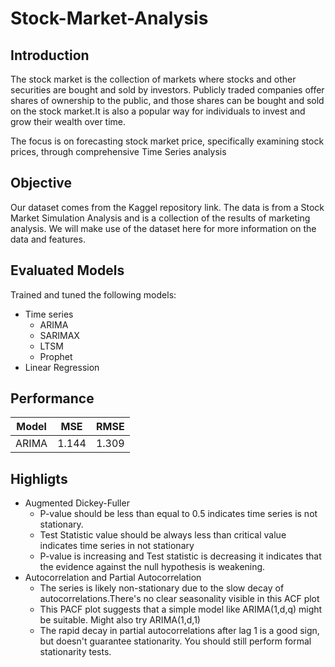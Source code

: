 # Stock-Market-Analysis

## Introduction
The stock market is the collection of markets where stocks and other securities are bought and sold by investors. Publicly traded companies offer shares of ownership to the public, and those shares can be bought and sold on the stock market.It is also a popular way for individuals to invest and grow their wealth over time.

The focus is on forecasting stock market price, specifically examining stock prices, through comprehensive Time Series analysis

## Objective
Our dataset comes from the Kaggel repository link. The data is from a Stock Market Simulation Analysis and is a collection of the results of marketing analysis. We will make use of the dataset here for more information on the data and features.
 
## Evaluated Models
Trained and tuned the following models:
 
- Time series
  - ARIMA
  - SARIMAX
  - LTSM
  - Prophet
- Linear Regression

## Performance
 
| Model                        | MSE            | RMSE          | 
|------------------------------|----------------|---------------|
| ARIMA                        | 1.144          | 1.309         | 

## Highligts 

- Augmented Dickey-Fuller
   - P-value should be less than equal to 0.5 indicates time series is not stationary.
   - Test Statistic value should be always less than critical value indicates time series in not stationary
   - P-value is increasing and Test statistic is decreasing it indicates that the evidence against the null hypothesis is weakening.
- Autocorrelation and Partial Autocorrelation
  - The series is likely non-stationary due to the slow decay of autocorrelations.There's no clear seasonality visible in this ACF plot
  - This PACF plot suggests that a simple model like ARIMA(1,d,q) might be suitable. Might also try ARIMA(1,d,1)
  - The rapid decay in partial autocorrelations after lag 1 is a good sign, but doesn't guarantee stationarity. You should still perform formal stationarity tests.
